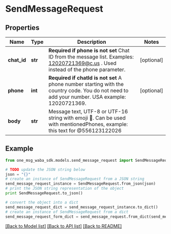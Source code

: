 # SendMessageRequest


## Properties
Name | Type | Description | Notes
------------ | ------------- | ------------- | -------------
**chat_id** | **str** | **Required if phone is not set**  Chat ID from the message list. Examples: 12020721369@c.us . Used instead of the phone parameter. | [optional] 
**phone** | **int** | **Required if chatId is not set**  A phone number starting with the country code. You do not need to add your number.   USA example: 12020721369. | [optional] 
**body** | **str** | Message text, UTF-8 or UTF-16 string with emoji 🍏. Can be used with mentionedPhones, example: this text for @556123122026 | 

## Example

```python
from one_msg_waba_sdk.models.send_message_request import SendMessageRequest

# TODO update the JSON string below
json = "{}"
# create an instance of SendMessageRequest from a JSON string
send_message_request_instance = SendMessageRequest.from_json(json)
# print the JSON string representation of the object
print SendMessageRequest.to_json()

# convert the object into a dict
send_message_request_dict = send_message_request_instance.to_dict()
# create an instance of SendMessageRequest from a dict
send_message_request_form_dict = send_message_request.from_dict(send_message_request_dict)
```
[[Back to Model list]](../README.md#documentation-for-models) [[Back to API list]](../README.md#documentation-for-api-endpoints) [[Back to README]](../README.md)



